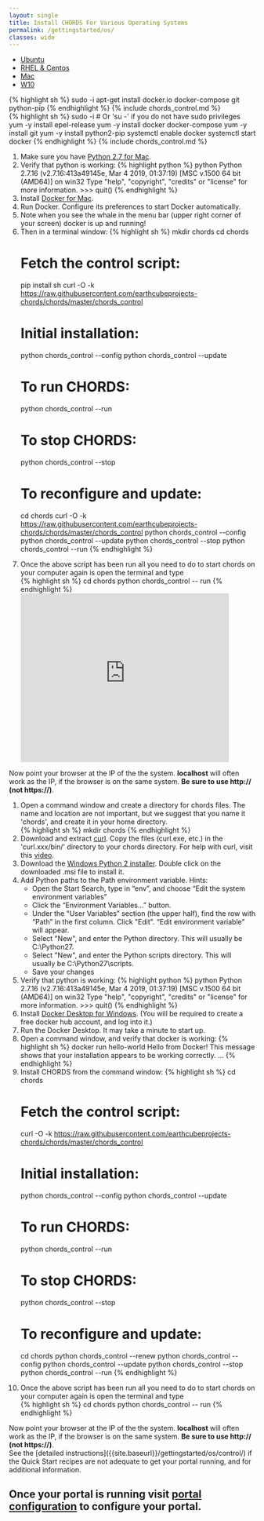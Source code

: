 ```yaml
---
layout: single
title: Install CHORDS For Various Operating Systems
permalink: /gettingstarted/os/
classes: wide
---
```


<div id="tabs">
  <ul>
    <li><a href="#tabs-Ubuntu">Ubuntu</a></li> <!-- Using JqueryUI to set names and colors on the tabs -->
    <li><a href="#tabs-RHEL">RHEL & Centos</a></li>
    <li><a href="#tabs-Macos">Mac</a></li>
    <li><a href="#tabs-W10">W10</a></li>
  </ul>

  <div id="tabs-Ubuntu"> <!-- content under tab -->
  <div id="ub" class="tab-pane active">
  {% highlight sh %}
  sudo -i
  apt-get install docker.io docker-compose git python-pip
  {% endhighlight %}
  {% include chords_control.md %}
  </div>
  </div>

  <div id="tabs-RHEL"> <!-- content under tab -->
  <div id="centos7" class="tab-pane">
  {% highlight sh %}
  sudo -i # Or 'su -' if you do not have sudo privileges
  yum -y install epel-release
  yum -y install docker docker-compose
  yum -y install git
  yum -y install python2-pip
  systemctl enable docker
  systemctl start docker
  {% endhighlight %}
  {% include chords_control.md %}
  </div>
  </div>

  <div id="tabs-Macos"> <!-- content under tab -->
  <div id="macos" class="tab-pane">
  <ol>
  <li>Make sure you have <a href="https://www.python.org/ftp/python/2.7.16/python-2.7.16-macosx10.6.pkg">Python 2.7 for Mac</a>.</li>
  <li>Verify that python is working:
  {% highlight python %} 
  python
  Python 2.7.16 (v2.7.16:413a49145e, Mar  4 2019, 01:37:19) [MSC v.1500 64 bit (AMD64)] on win32
  Type "help", "copyright", "credits" or "license" for more information.
  >>> quit()
  {% endhighlight %}
  </li>
  <li>Install <a href="https://docs.docker.com/v17.09/docker-for-mac/install/">Docker for Mac</a>.</li>
  <li>Run Docker. Configure its preferences to start Docker automatically. </li>
  <li>Note when you see the whale in the menu bar (upper right corner of your screen) docker is up and running!</li>
  <li>Then in a terminal window:
  {% highlight sh %}
  mkdir chords
  cd chords

  # Fetch the control script:
  pip install sh
  curl -O -k https://raw.githubusercontent.com/earthcubeprojects-chords/chords/master/chords_control

  # Initial installation:
  python chords_control --config
  python chords_control --update

  # To run CHORDS:
  python chords_control --run

  # To stop CHORDS:
  python chords_control --stop

  # To reconfigure and update:
  cd chords
  curl -O -k  https://raw.githubusercontent.com/earthcubeprojects-chords/chords/master/chords_control
  python chords_control --config
  python chords_control --update
  python chords_control --stop
  python chords_control --run
  {% endhighlight %} 
  </li>
  <li> Once the above script has been run all you need to do to start chords on your computer again is open the terminal and type </li>
  {% highlight sh %}
  cd chords
  python chords_control -- run
  {% endhighlight %}
  <embed src="https://www.youtube.com/embed/jR_XToKChYI" width="425" height="344">
  </ol>
  Now point your browser at the IP of the the system. <strong>localhost</strong>
  will often work as the IP, if the browser is on the same system.
  <strong>Be sure to use http:// (not https://)</strong>.
  </div>
  </div>

  <div id="tabs-W10"> <!-- content under tab -->
  <ol>
  <li>Open a command window and create a directory for chords files. The name and location are not important, but we suggest that you name it 'chords', and create it in your home directory.</li>
  {% highlight sh %}
  mkdir chords
  {% endhighlight %}

  <li>Download  and extract <a href="https://curl.haxx.se/windows/" target="_blank">curl</a>. Copy the files (curl.exe, etc.) in the 'curl.xxx/bin/' directory to your chords directory. For help with curl, visit this <a href="https://www.youtube.com/watch?v=8f9DfgRGOBo">video</a>.</li>

  <li>Download the <a href="https://www.python.org/ftp/python/2.7.16/python-2.7.16.amd64.msi">Windows Python 2 installer</a>. Double click on the downloaded .msi file to install it.</li>

  <li>Add Python paths to the Path environment variable. Hints:
  <ul>
    <li>Open the Start Search, type in “env”, and choose “Edit the system environment variables”</li>
    <li> Click the “Environment Variables…” button.</li>
    <li>Under the "User Variables” section (the upper half), find the row with “Path” in the first column. Click "Edit". “Edit environment variable” will appear.</li>
    <li>Select "New", and enter the Python directory. This will usually be C:\Python27.</li>
    <li>Select "New", and enter the Python scripts directory. This will usually be C:\Python27\scripts.</li>
    <li>Save your changes</li>
  </ul>
  </li>

  <li>Verify that python is working:
  {% highlight python %} 
  python
  Python 2.7.16 (v2.7.16:413a49145e, Mar  4 2019, 01:37:19) [MSC v.1500 64 bit (AMD64)] on win32
  Type "help", "copyright", "credits" or "license" for more information.
  >>> quit()
  {% endhighlight %}
  </li>

  <li>Install <a href="https://docs.docker.com/docker-for-windows/install/" target="_blank">Docker Desktop for Windows</a>. (You will be required to create a free docker hub account, and log into it.)</li>

  <li>Run the Docker Desktop. It may take a minute to start up.</li>

  <li>Open a command window, and verify that docker is working:
  {% highlight sh %} 
  docker run hello-world
  Hello from Docker!
  This message shows that your installation appears to be working correctly.
  ...
 {% endhighlight %} </li>

  <li>Install CHORDS from the command window:
  {% highlight sh %}
  cd chords

# Fetch the control script:
curl -O -k https://raw.githubusercontent.com/earthcubeprojects-chords/chords/master/chords_control

# Initial installation:
python chords_control --config
python chords_control --update

# To run CHORDS:
python chords_control --run

# To stop CHORDS:
python chords_control --stop

# To reconfigure and update:
cd chords
python chords_control --renew
python chords_control --config
python chords_control --update
python chords_control --stop
python chords_control --run
  {% endhighlight %} 
  </li>
  <li> Once the above script has been run all you need to do to start chords on your computer again is open the terminal and type </li>
  {% highlight sh %}
  cd chords
  python chords_control -- run
  {% endhighlight %}
  </ol>
Now point your browser at the IP of the the system. <strong>localhost</strong>
will often work as the IP, if the browser is on the same system.
<strong>Be sure to use http:// (not https://)</strong>.
  </div>
</div>
See the [detailed instructions]({{site.baseurl}}/gettingstarted/os/control/) if the Quick Start recipes are not adequate
to get your portal running, and for additional information.
<script>
$("#tabs").tabs();
</script>

## Once your portal is running visit [portal configuration]({{site.baseurl}}/admin/) to configure your portal.